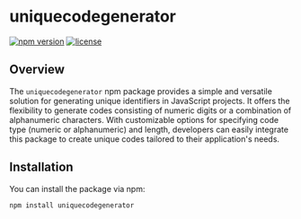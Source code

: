 # uniquecodegenerator

[![npm version](https://img.shields.io/npm/v/uniquecodegenerator.svg)](https://www.npmjs.com/package/uniquecodegenerator)
[![license](https://img.shields.io/npm/l/uniquecodegenerator.svg)](https://github.com/your-username/uniquecodegenerator/blob/main/LICENSE)

## Overview

The `uniquecodegenerator` npm package provides a simple and versatile solution for generating unique identifiers in JavaScript projects. It offers the flexibility to generate codes consisting of numeric digits or a combination of alphanumeric characters. With customizable options for specifying code type (numeric or alphanumeric) and length, developers can easily integrate this package to create unique codes tailored to their application's needs.

## Installation

You can install the package via npm:

```bash
npm install uniquecodegenerator
